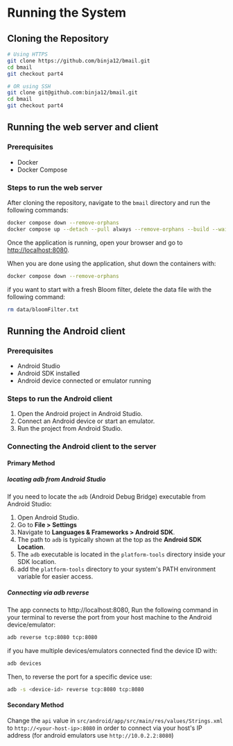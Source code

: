 # Running the System
## Cloning the Repository

```bash
# Using HTTPS
git clone https://github.com/binja12/bmail.git
cd bmail
git checkout part4

# OR using SSH
git clone git@github.com:binja12/bmail.git
cd bmail
git checkout part4
```

## Running the web server and client
### Prerequisites
- Docker
- Docker Compose

### Steps to run the web server
After cloning the repository, navigate to the `bmail` directory and run the following commands:
```bash
docker compose down --remove-orphans
docker compose up --detach --pull always --remove-orphans --build --wait bloom-filter web-server mongo mongo-express
```

Once the application is running, open your browser and go to [http://localhost:8080](http://localhost:8080).

When you are done using the application, shut down the containers with:
```bash
docker compose down --remove-orphans
```

if you want to start with a fresh Bloom filter, delete the data file with the following command:
```bash
rm data/bloomFilter.txt
```

## Running the Android client
### Prerequisites
- Android Studio
- Android SDK installed
- Android device connected or emulator running

### Steps to run the Android client
1. Open the Android project in Android Studio.
2. Connect an Android device or start an emulator.
3. Run the project from Android Studio.

### Connecting the Android client to the server
#### Primary Method
##### locating adb from Android Studio

If you need to locate the `adb` (Android Debug Bridge) executable from Android Studio:

1. Open Android Studio.
2. Go to **File > Settings**
3. Navigate to **Languages & Frameworks > Android SDK**.
4. The path to `adb` is typically shown at the top as the **Android SDK Location**.
5. The `adb` executable is located in the `platform-tools` directory inside your SDK location.
6. add the `platform-tools` directory to your system's PATH environment variable for easier access.

##### Connecting via adb reverse
The app connects to http://localhost:8080,
Run the following command in your terminal
to reverse the port from your host machine to the Android device/emulator:
```bash
adb reverse tcp:8080 tcp:8080
```

if you have multiple devices/emulators connected find the device ID with:
```bash
adb devices
```
Then, to reverse the port for a specific device use:
```bash
adb -s <device-id> reverse tcp:8080 tcp:8080
```

#### Secondary Method
Change the `api` value in `src/android/app/src/main/res/values/Strings.xml`
to `http://<your-host-ip>:8080` in order to
connect via your host's IP address (for android emulators use `http://10.0.2.2:8080`)
